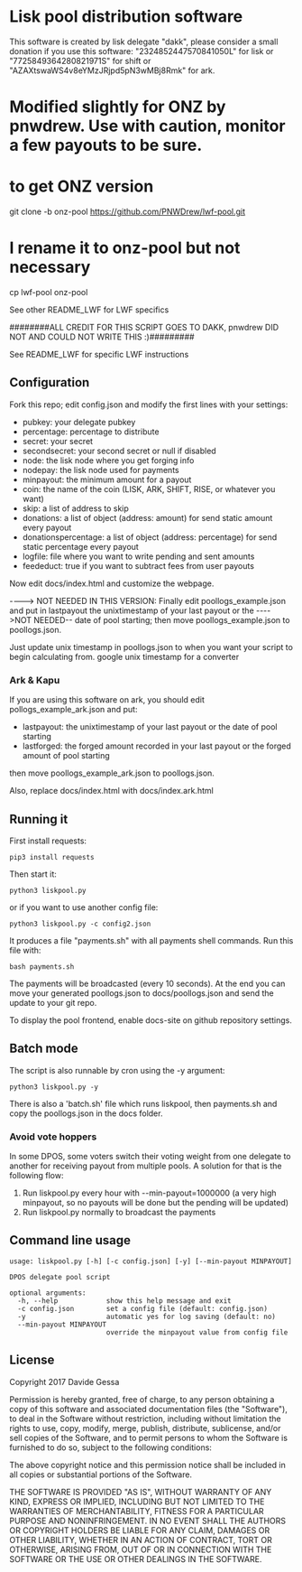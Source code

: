 # Lisk pool distribution software 
This software is created by lisk delegate "dakk", please consider a small donation if you
use this software: "2324852447570841050L" for lisk or "7725849364280821971S" for shift or
"AZAXtswaWS4v8eYMzJRjpd5pN3wMBj8Rmk" for ark.

# Modified slightly for ONZ by pnwdrew. Use with caution, monitor a few payouts to be sure.

# to get ONZ version

  git clone -b onz-pool https://github.com/PNWDrew/lwf-pool.git
  
# I rename it to onz-pool but not necessary

  cp lwf-pool onz-pool
  
See other README_LWF for LWF specifics

########ALL CREDIT FOR THIS SCRIPT GOES TO DAKK, pnwdrew DID NOT AND COULD NOT WRITE THIS :)#########

  See README_LWF for specific LWF instructions

## Configuration
Fork this repo; edit config.json and modify the first lines with your settings:

- pubkey: your delegate pubkey
- percentage: percentage to distribute
- secret: your secret
- secondsecret: your second secret or null if disabled
- node: the lisk node where you get forging info
- nodepay: the lisk node used for payments
- minpayout: the minimum amount for a payout
- coin: the name of the coin (LISK, ARK, SHIFT, RISE, or whatever you want)
- skip: a list of address to skip
- donations: a list of object (address: amount) for send static amount every payout
- donationspercentage: a list of object (address: percentage) for send static percentage every payout
- logfile: file where you want to write pending and sent amounts
- feededuct: true if you want to subtract fees from user payouts

Now edit docs/index.html and customize the webpage.

----> NOT NEEDED IN THIS VERSION: Finally edit poollogs_example.json and put in lastpayout the unixtimestamp of your last payout or the
---->NOT NEEDED-- date of pool starting; then move poollogs_example.json to poollogs.json.

Just update unix timestamp in poollogs.json to when you want your script to begin calculating from. 
google unix timestamp for a converter

### Ark & Kapu
If you are using this software on ark, you should edit pollogs_example_ark.json and put:

- lastpayout: the unixtimestamp of your last payout or the date of pool starting 
- lastforged: the forged amount recorded in your last payout or the forged amount of pool starting

then move poollogs_example_ark.json to poollogs.json.

Also, replace docs/index.html with docs/index.ark.html

## Running it

First install requests:

`pip3 install requests`

Then start it:

`python3 liskpool.py`

or if you want to use another config file:

`python3 liskpool.py -c config2.json`

It produces a file "payments.sh" with all payments shell commands. Run this file with:

`bash payments.sh`

The payments will be broadcasted (every 10 seconds). At the end you can move your generated
poollogs.json to docs/poollogs.json and send the update to your git repo.

To display the pool frontend, enable docs-site on github repository settings.




## Batch mode

The script is also runnable by cron using the -y argument:

`python3 liskpool.py -y`

There is also a 'batch.sh' file which runs liskpool, then payments.sh and copy the poollogs.json
in the docs folder.


### Avoid vote hoppers

In some DPOS, some voters switch their voting weight from one delegate to another for
receiving payout from multiple pools. A solution for that is the following flow:

1. Run liskpool.py every hour with --min-payout=1000000 (a very high minpayout, so no payouts will be done but the pending will be updated)
2. Run liskpool.py normally to broadcast the payments


## Command line usage

```
usage: liskpool.py [-h] [-c config.json] [-y] [--min-payout MINPAYOUT]

DPOS delegate pool script

optional arguments:
  -h, --help            show this help message and exit
  -c config.json        set a config file (default: config.json)
  -y                    automatic yes for log saving (default: no)
  --min-payout MINPAYOUT
                        override the minpayout value from config file
```

## License
Copyright 2017 Davide Gessa

Permission is hereby granted, free of charge, to any person obtaining a copy of this software and associated documentation files (the "Software"), to deal in the Software without restriction, including without limitation the rights to use, copy, modify, merge, publish, distribute, sublicense, and/or sell copies of the Software, and to permit persons to whom the Software is furnished to do so, subject to the following conditions:

The above copyright notice and this permission notice shall be included in all copies or substantial portions of the Software.

THE SOFTWARE IS PROVIDED "AS IS", WITHOUT WARRANTY OF ANY KIND, EXPRESS OR IMPLIED, INCLUDING BUT NOT LIMITED TO THE WARRANTIES OF MERCHANTABILITY, FITNESS FOR A PARTICULAR PURPOSE AND NONINFRINGEMENT. IN NO EVENT SHALL THE AUTHORS OR COPYRIGHT HOLDERS BE LIABLE FOR ANY CLAIM, DAMAGES OR OTHER LIABILITY, WHETHER IN AN ACTION OF CONTRACT, TORT OR OTHERWISE, ARISING FROM, OUT OF OR IN CONNECTION WITH THE SOFTWARE OR THE USE OR OTHER DEALINGS IN THE SOFTWARE.


